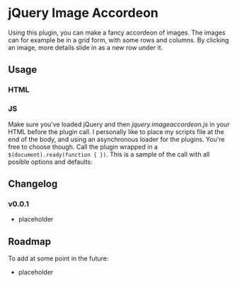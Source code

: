 jQuery Image Accordeon
====================

Using this plugin, you can make a fancy accordeon of images. The images can for example be in a grid form, with some rows and columns. By clicking an image, more details slide in as a new row under it.

Usage
-----

### HTML


### JS
Make sure you've loaded jQuery and then *jquery.imageaccordeon.js* in your HTML before the plugin call. I personally like to place my scripts file at the end of the body, and using an asynchronous loader for the plugins. You're free to choose though. Call the plugin wrapped in a `$(document).ready(function { })`. This is a sample of the call with all posible options and defaults:

<!--
	$("ul.tags").tagfiltering({
		items: ".filter-items",
		active_class: "active"		// css class used to indicate selected tags
		quicksand: false			// enables reorder animations using Quicksand (required import of Quicksand plugin before Tag Filtering)
	});
 -->

Changelog
---------
### v0.0.1
- placeholder

Roadmap
-------
To add at some point in the future:
- placeholder
